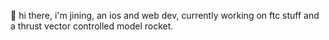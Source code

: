👋 hi there, i'm jining, an ios and web dev, currently working on ftc stuff and a thrust vector controlled model rocket.

